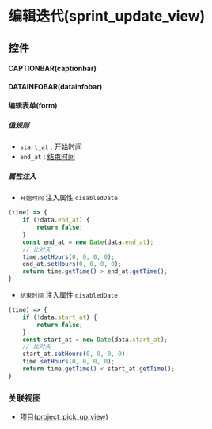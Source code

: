 # 编辑迭代(sprint_update_view)  <!-- {docsify-ignore-all} -->



## 控件
#### CAPTIONBAR(captionbar)
#### DATAINFOBAR(datainfobar)
#### 编辑表单(form)

##### 值规则
* `start_at` : [开始时间](index/value_rule_index)
* `end_at` : [结束时间](index/value_rule_index)

##### 属性注入
* `开始时间` 注入属性 `disabledDate`

```javascript
(time) => {
    if (!data.end_at) {
        return false;
    }
    const end_at = new Date(data.end_at);
    // 比对天
    time.setHours(0, 0, 0, 0);
    end_at.setHours(0, 0, 0, 0);
    return time.getTime() > end_at.getTime();
}
```

* `结束时间` 注入属性 `disabledDate`

```javascript
(time) => {
    if (!data.start_at) {
        return false;
    }
    const start_at = new Date(data.start_at);
    // 比对天
    start_at.setHours(0, 0, 0, 0);
    time.setHours(0, 0, 0, 0);
    return time.getTime() < start_at.getTime();
}
```


### 关联视图
  * [项目(project_pick_up_view)](app/view/project_pick_up_view)

<script>
 const { createApp } = Vue
  createApp({
    data() {
      return {

      }
    }
  }).use(ElementPlus).mount('#app')
</script>